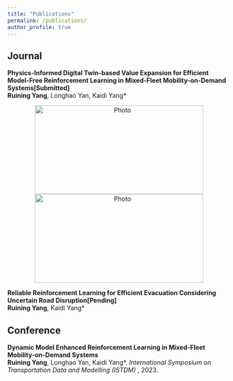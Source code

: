 ```yaml
---
title: "Publications"
permalink: /publications/
author_profile: true
---
```



## Journal
<b>Physics-Informed Digital Twin-based Value Expansion for Efficient Model-Free Reinforcement Learning in Mixed-Fleet Mobility-on-Demand Systems[Submitted]</b><br>
<b>Ruining Yang</b>, Longhao Yan, Kaidi Yang*

<p align="center">
  <img src="https://520yrn.github.io//files/1.png" alt="Photo" style="width: 380px;height: 200px;"/>
  <img src="https://520yrn.github.io//files/2.png" alt="Photo" style="width: 380px;height: 200px;"/>
</p>

<b>Reliable Reinforcement Learning for Efficient Evacuation Considering Uncertain Road Disruption[Pending]</b><br>
<b>Ruining Yang</b>, Kaidi Yang*

## Conference

<b>Dynamic Model Enhanced Reinforcement Learning in Mixed-Fleet Mobility-on-Demand Systems</b><br>
<b>Ruining Yang</b>, Longhao Yan, Kaidi Yang*. <i> International Symposium on Transportation Data and Modelling (ISTDM) </i>, 2023.
